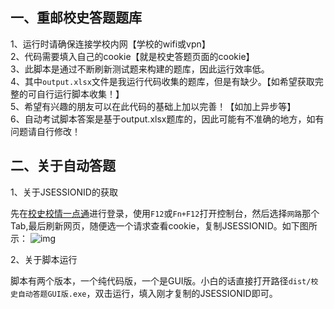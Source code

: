 ## 一、重邮校史答题题库
1、运行时请确保连接学校内网【学校的wifi或vpn】
<br/>
2、代码需要填入自己的cookie【就是校史答题页面的cookie】
<br/>
3、此脚本是通过不断刷新测试题来构建的题库，因此运行效率低。
<br/>
4、其中`output.xlsx`文件是我运行代码收集的题库，但是有缺少。【如希望获取完整的可自行运行脚本收集！】
<br/>
5、希望有兴趣的朋友可以在此代码的基础上加以完善！【如加上异步等】
<br/>
6、自动考试脚本答案是基于output.xlsx题库的，因此可能有不准确的地方，如有问题请自行修改！

## 二、关于自动答题

1、关于JSESSIONID的获取

先在[校史校情一点通](http://172.20.2.22:8080/index/index.html)进行登录，使用`F12`或`Fn+F12`打开控制台，然后选择`网路`那个Tab,最后刷新网页，随便选一个请求查看cookie，复制JSESSIONID。如下图所示：
![img](file:///img\QQ_1720341542579.png)

2、关于脚本运行

脚本有两个版本，一个纯代码版，一个是GUI版。小白的话直接打开路径`dist/校史自动答题GUI版.exe`，双击运行，填入刚才复制的JSESSIONID即可。
